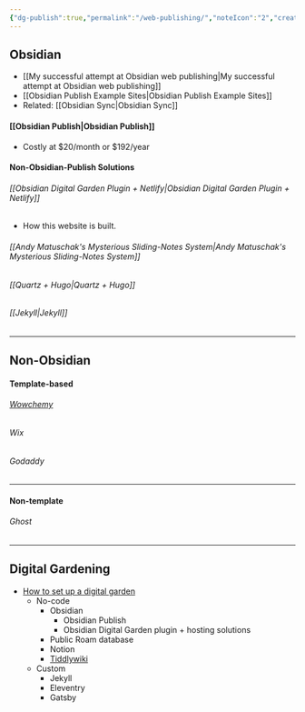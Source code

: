 ```yaml
---
{"dg-publish":true,"permalink":"/web-publishing/","noteIcon":"2","created":"","updated":""}
---
```


## Obsidian
- [[My successful attempt at Obsidian web publishing\|My successful attempt at Obsidian web publishing]]
- [[Obsidian Publish Example Sites\|Obsidian Publish Example Sites]]
- Related: [[Obsidian Sync\|Obsidian Sync]]

#### [[Obsidian Publish\|Obsidian Publish]]
- Costly at $20/month or $192/year

#### Non-Obsidian-Publish Solutions

###### [[Obsidian Digital Garden Plugin + Netlify\|Obsidian Digital Garden Plugin + Netlify]]
- How this website is built.

###### [[Andy Matuschak's Mysterious Sliding-Notes System\|Andy Matuschak's Mysterious Sliding-Notes System]]

###### [[Quartz + Hugo\|Quartz + Hugo]]

###### [[Jekyll\|Jekyll]]

---
## Non-Obsidian

#### Template-based

###### [Wowchemy](https://wowchemy.com/)

###### Wix

###### Godaddy

---
#### Non-template

###### Ghost

---
## Digital Gardening
- [How to set up a digital garden](https://nesslabs.com/digital-garden-set-up)
	- No-code
		- Obsidian
			- Obsidian Publish
			- Obsidian Digital Garden plugin + hosting solutions
		- Public Roam database
		- Notion
		- [Tiddlywiki](https://tiddlywiki.com/)
	- Custom
		- Jekyll
		- Eleventry
		- Gatsby



